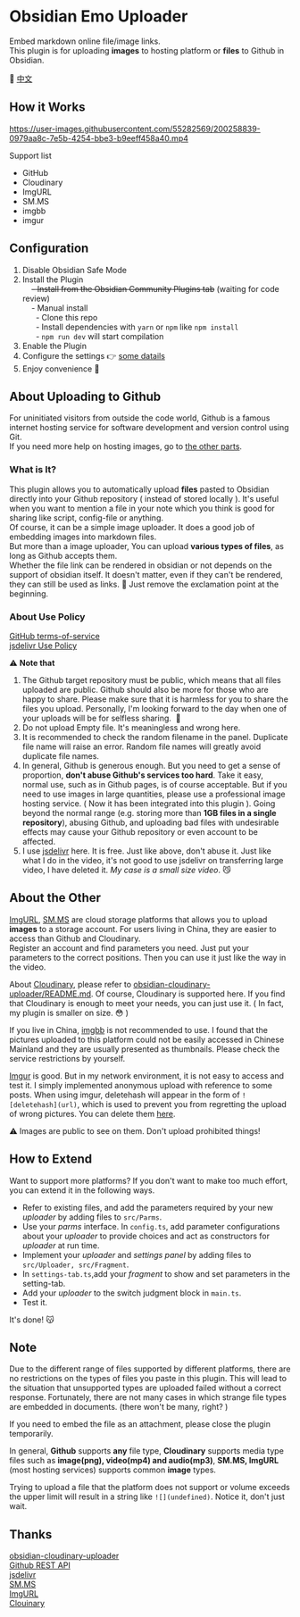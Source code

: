 # Obsidian Emo Uploader

Embed markdown online file/image links.  
This plugin is for uploading **images** to hosting platform or **files** to Github in Obsidian.  

:triangular_flag_on_post: [中文](https://lestua.ml/notes/2022/10/16/172318)  

## How it Works

https://user-images.githubusercontent.com/55282569/200258839-0979aa8c-7e5b-4254-bbe3-b9eeff458a40.mp4

Support list

- GitHub
- Cloudinary
- ImgURL
- SM.MS
- imgbb
- imgur

## Configuration

1. Disable Obsidian Safe Mode
2. Install the Plugin  
    ~~- Install from the Obsidian Community Plugins tab~~ (waiting for code review)  
    - Manual install  
      - Clone this repo  
      - Install dependencies with `yarn` or `npm` like `npm install`  
      - `npm run dev` will start compilation
3. Enable the Plugin
4. Configure the settings :point_right:  [some datails](https://lestua.ml/notes/2022/10/16/172318#english)
5. Enjoy convenience :star2:

## About Uploading to Github

For uninitiated visitors from outside the code world, Github is a famous internet hosting service for software development and version control using Git.  
If you need more help on hosting images, go to [the other parts](https://github.com/yaleiyale/obsidian-emo-uploader#about-the-other).  

### What is It?

This plugin allows you to automatically upload **files** pasted to Obsidian directly into your Github repository ( instead of stored locally ). It's useful when you want to mention a file in your note which you think is good for sharing like script, config-file or anything.  
Of course, it can be a simple image uploader. It does a good job of embedding images into markdown files.  
But more than a image uploader, You can upload **various types of files**, as long as Github accepts them.  
Whether the file link can be rendered in obsidian or not depends on the support of obsidian itself. It doesn't matter, even if they can't be rendered, they can still be used as links. :lollipop: Just remove the exclamation point at the beginning.  

### About Use Policy

[GitHub terms-of-service](https://docs.github.com/cn/site-policy/github-terms/github-terms-of-service)  
[jsdelivr Use Policy](https://www.jsdelivr.com/terms/acceptable-use-policy-jsdelivr-net)  

:warning: **Note that**

1. The Github target repository must be public, which means that all files uploaded are public. Github should also be more for those who are happy to share. Please make sure that it is harmless for you to share the files you upload. Personally, I'm looking forward to the day when one of your uploads will be for selfless sharing.  :sunflower:  
2. Do not upload Empty file. It's meaningless and wrong here.
3. It is recommended to check the random filename in the panel. Duplicate file name will raise an error. Random file names will greatly avoid duplicate file names.  
4. In general, Github is generous enough. But you need to get a sense of proportion, **don't abuse Github's services too hard**. Take it easy, normal use, such as in Github pages, is of course acceptable. But if you need to use images in large quantities, please use a professional image hosting service. ( Now it has been integrated into this plugin ). Going beyond the normal range (e.g. storing more than **1GB files in a single repository**), abusing Github, and uploading bad files with undesirable effects may cause your Github repository or even account to be affected.
5. I use [jsdelivr](https://www.jsdelivr.com/) here. It is free. Just like above, don't abuse it. Just like what I do in the video, it's not good to use jsdelivr on transferring large video, I have deleted it. *My case is a small size video*. :smirk_cat: 

## About the Other

[ImgURL](https://www.imgurl.org/), [SM.MS](https://smms.app/) are cloud storage platforms that allows you to upload **images** to a storage account. For users living in China, they are easier to access than Github and Cloudinary.  
Register an account and find parameters you need. Just put your parameters to the correct positions. Then you can use it just like the way in the video.

About [Cloudinary](https://cloudinary.com/), please refer to [obsidian-cloudinary-uploader/README.md](https://github.com/jordanhandy/obsidian-cloudinary-uploader/blob/main/README.md). Of course, Cloudinary is supported here. If you find that Cloudinary is enough to meet your needs, you can just use it. ( In fact, my plugin is smaller on size. :flushed: )

If you live in China, [imgbb](https://imgbb.com/) is not recommended to use. I found that the pictures uploaded to this platform could not be easily accessed in Chinese Mainland and they are usually presented as thumbnails.
Please check the service restrictions by yourself.

[Imgur](https://imgur.com/) is good. But in my network environment, it is not easy to access and test it. I simply  implemented anonymous upload with reference to some posts. When using imgur, deletehash will appear in the form of `![deletehash](url)`, which is used to prevent you from regretting the upload of wrong pictures. You can delete them [here](https://lestua.ml/imgurdeleteimage).

:warning: Images are public to see on them. Don't upload prohibited things!

## How to Extend

Want to support more platforms? If you don't want to make too much effort, you can extend it in the following ways.  

- Refer to existing files, and add the parameters required by your new *uploader*  by adding files to `src/Parms`.
- Use your *parms* interface. In `config.ts`, add parameter configurations about your *uploader* to provide choices and act as constructors for *uploader* at run time.
- Implement your *uploader* and *settings panel* by adding files to `src/Uploader, src/Fragment`.
- In `settings-tab.ts`,add your *fragment* to show and set parameters in the setting-tab.
- Add your *uploader* to the switch judgment block in `main.ts`.
- Test it.

It's done! :kissing_cat:

## Note

Due to the different range of files supported by different platforms, there are no restrictions on the types of files you paste in this plugin. This will lead to the situation that unsupported types are uploaded failed without a correct response. Fortunately, there are not many cases in which strange file types are embedded in documents. (there won't be many, right? )

If you need to embed the file as an attachment, please close the plugin temporarily.

In general, **Github** supports **any** file type, **Cloudinary** supports media type files such as **image(png), video(mp4) and audio(mp3)**, **SM.MS, ImgURL** (most hosting services) supports common **image** types.  

Trying to upload a file that the platform does not support or volume exceeds the upper limit will result in a string like `![](undefined)`. Notice it, don't just wait. 

## Thanks

[obsidian-cloudinary-uploader](https://github.com/jordanhandy/obsidian-cloudinary-uploader)  
[Github REST API](https://docs.github.com/cn/rest)  
[jsdelivr](https://www.jsdelivr.com/)  
[SM.MS](https://smms.app/)  
[ImgURL](https://www.imgurl.org/)  
[Clouinary](https://cloudinary.com/)
